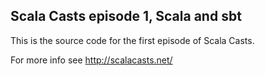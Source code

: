 ## Scala Casts episode 1, Scala and sbt
This is the source code for the first episode of Scala Casts.

For more info see http://scalacasts.net/
